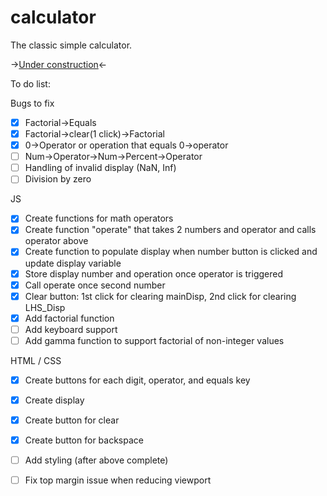 # calculator

The classic simple calculator. 

-><a href="">Under construction</a><-

To do list:

Bugs to fix
- [x] Factorial->Equals
- [x] Factorial->clear(1 click)->Factorial
- [x] 0->Operator or operation that equals 0->operator
- [ ] Num->Operator->Num->Percent->Operator
- [ ] Handling of invalid display (NaN, Inf)
- [ ] Division by zero

JS
- [x] Create functions for math operators
- [x] Create function "operate" that takes 2 numbers and operator and calls operator above
- [x] Create function to populate display when number button is clicked and update display variable 
- [x] Store display number and operation once operator is triggered
- [x] Call operate once second number 
- [x] Clear button: 1st click for clearing mainDisp, 2nd click for clearing LHS_Disp
- [x] Add factorial function
- [ ] Add keyboard support
- [ ] Add gamma function to support factorial of non-integer values

HTML / CSS
- [x] Create buttons for each digit, operator, and equals key
- [x] Create display 
- [x] Create button for clear
- [x] Create button for backspace
- [ ] Add styling (after above complete)
- [ ] Fix top margin issue when reducing viewport

